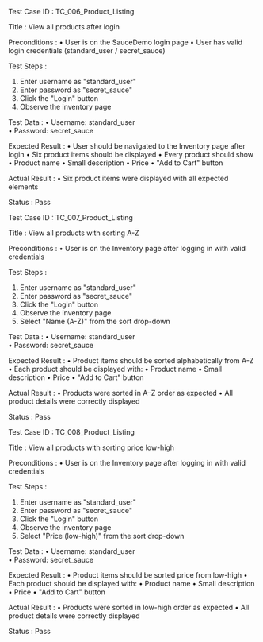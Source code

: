 Test Case ID     : TC_006_Product_Listing  

Title            : View all products after login
 
Preconditions    : 
  • User is on the SauceDemo login page
  • User has valid login credentials (standard_user / secret_sauce)  
  
Test Steps       :
  1. Enter username as "standard_user"
  2. Enter password as "secret_sauce"
  3. Click the "Login" button 
  4. Observe the inventory page

Test Data        :
  • Username: standard_user  
  • Password: secret_sauce  

Expected Result  : 
  • User should be navigated to the Inventory page after login
  • Six product items should be displayed 
  • Every product should show 
  	• Product name
  	• Small description
	  • Price
  	• "Add to Cart" button

Actual Result    : • Six product items were displayed with all expected elements 

Status           : Pass



Test Case ID     : TC_007_Product_Listing  

Title            : View all products with sorting A-Z
 
Preconditions    : 
  • User is on the Inventory page after logging in with valid credentials  
  

Test Steps       :
  1. Enter username as "standard_user"
  2. Enter password as "secret_sauce"
  3. Click the "Login" button 
  4. Observe the inventory page
  5. Select "Name (A-Z)" from the sort drop-down
 
Test Data        :
  • Username: standard_user  
  • Password: secret_sauce  

Expected Result  : 
• Product items should be sorted alphabetically from A-Z
• Each product should be displayed with:
	• Product name
	• Small description
	• Price
	• "Add to Cart" button

Actual Result    : 
• Products were sorted in A–Z order as expected
• All product details were correctly displayed  

Status           : Pass



Test Case ID     : TC_008_Product_Listing  

Title            : View all products with sorting price low-high
 
Preconditions    : 
  • User is on the Inventory page after logging in with valid credentials  
  

Test Steps       :
  1. Enter username as "standard_user"
  2. Enter password as "secret_sauce"
  3. Click the "Login" button 
  4. Observe the inventory page
  5. Select "Price (low-high)" from the sort drop-down
 
Test Data        :
  • Username: standard_user  
  • Password: secret_sauce  

Expected Result  : 
• Product items should be sorted price from low-high
• Each product should be displayed with:
	• Product name
	• Small description
	• Price
	• "Add to Cart" button

Actual Result    : 
• Products were sorted in low-high order as expected
• All product details were correctly displayed  

Status           : Pass



